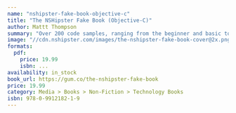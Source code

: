 ```yaml
---
name: "nshipster-fake-book-objective-c"
title: "The NSHipster Fake Book (Objective-C)"
author: Mattt Thompson
summary: "Over 200 code samples, ranging from the beginner and basic to the expert and obscure, across a variety of genres and use cases. Without any needless explanation."
image: "//cdn.nshipster.com/images/the-nshipster-fake-book-cover@2x.png"
formats:
  pdf:
    price: 19.99
    isbn: ...
availability: in_stock
book_url: https://gum.co/the-nshipster-fake-book
price: 19.99
category: Media > Books > Non-Fiction > Technology Books
isbn: 978-0-9912182-1-9
---
```


